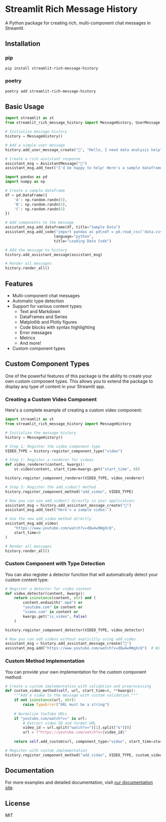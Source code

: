 # Streamlit Rich Message History

A Python package for creating rich, multi-component chat messages in Streamlit.

## Installation

### pip
```bash
pip install streamlit-rich-message-history
```

### poetry
```bash
poetry add streamlit-rich-message-history
```

## Basic Usage

```python
import streamlit as st
from streamlit_rich_message_history import MessageHistory, UserMessage, AssistantMessage

# Initialize message history
history = MessageHistory()

# Add a simple user message
history.add_user_message_create("👤", "Hello, I need data analysis help")

# Create a rich assistant response
assistant_msg = AssistantMessage("🤖")
assistant_msg.add_text("I'd be happy to help! Here's a sample dataframe:")

import pandas as pd
import numpy as np

# Create a sample dataframe
df = pd.DataFrame({
    'A': np.random.randn(5),
    'B': np.random.randn(5),
    'C': np.random.randn(5)
})

# Add components to the message
assistant_msg.add_dataframe(df, title="Sample Data")
assistant_msg.add_code("import pandas as pd\ndf = pd.read_csv('data.csv')", 
                      language="python", 
                      title="Loading Data Code")

# Add the message to history
history.add_assistant_message(assistant_msg)

# Render all messages
history.render_all()
```

## Features

- Multi-component chat messages
- Automatic type detection
- Support for various content types:
  - Text and Markdown
  - DataFrames and Series
  - Matplotlib and Plotly figures
  - Code blocks with syntax highlighting
  - Error messages
  - Metrics
  - And more!
- Custom component types

## Custom Component Types

One of the powerful features of this package is the ability to create your own custom component types. This allows you to extend the package to display any type of content in your Streamlit app.

### Creating a Custom Video Component

Here's a complete example of creating a custom video component:

```python
import streamlit as st
from streamlit_rich_message_history import MessageHistory

# Initialize the message history
history = MessageHistory()

# Step 1: Register the video component type
VIDEO_TYPE = history.register_component_type("video")

# Step 2: Register a renderer for videos
def video_renderer(content, kwargs):
    st.video(content, start_time=kwargs.get("start_time", 0))

history.register_component_renderer(VIDEO_TYPE, video_renderer)

# Step 3: Register the add_video() method
history.register_component_method("add_video", VIDEO_TYPE)

# Now you can use add_video() directly in your application:
assistant_msg = history.add_assistant_message_create("🤖")
assistant_msg.add_text("Here's a sample video:")

# Use the new add_video method directly
assistant_msg.add_video(
    "https://www.youtube.com/watch?v=dQw4w9WgXcQ", 
    start_time=0
)

# Render all messages
history.render_all()
```

### Custom Component with Type Detection

You can also register a detector function that will automatically detect your custom content type:

```python
# Register a detector for video content
def video_detector(content, kwargs):
    return isinstance(content, str) and (
        content.endswith(".mp4") or 
        "youtube.com" in content or 
        "vimeo.com" in content or
        kwargs.get("is_video", False)
    )

history.register_component_detector(VIDEO_TYPE, video_detector)

# Now you can add videos without explicitly using add_video
assistant_msg = history.add_assistant_message_create("🤖")
assistant_msg.add("https://www.youtube.com/watch?v=dQw4w9WgXcQ")  # Will be detected as video
```

### Custom Method Implementation

You can provide your own implementation for the custom component method:

```python
# Create a custom implementation with validation and preprocessing
def custom_video_method(self, url, start_time=0, **kwargs):
    """Add a video to the message with custom validation."""
    if not isinstance(url, str):
        raise TypeError("URL must be a string")
    
    # Normalize YouTube URLs
    if "youtube.com/watch?v=" in url:
        # Extract video ID and format URL
        video_id = url.split("watch?v=")[1].split("&")[0]
        url = f"https://youtube.com/watch?v={video_id}"
    
    return self.add_custom(url, component_type="video", start_time=start_time, **kwargs)

# Register with custom implementation
history.register_component_method("add_video", VIDEO_TYPE, custom_video_method)
```

## Documentation

For more examples and detailed documentation, visit [our documentation site](https://your-docs-site.com).

## License

MIT